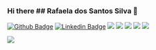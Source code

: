 ### Hi there ## Rafaela dos Santos Silva 👋

<!--
**Rafyy2102/Rafyy2102** is a ✨ _special_ ✨ repository because its `README.md` (this file) appears on your GitHub profile.

Here are some ideas to get you started:

- 🔭 I’m currently working on ...
- 🌱 I’m currently learning ...
- 👯 I’m looking to collaborate on ...
- 🤔 I’m looking for help with ...
- 💬 Ask me about ...
- 📫 How to reach me: ...
- 😄 Pronouns: ...
- ⚡ Fun fact: ...
-->


[![Github Badge](https://img.shields.io/badge/-Github-000?style=flat-square&logo=Github&logoColor=white&link=https://github.com/Rafyy2102)](https://github.com/Rafyy2102)
[![Linkedin Badge](https://img.shields.io/badge/-LinkedIn-blue?style=flat-square&logo=Linkedin&logoColor=white&link=https://www.linkedin.com/in/rafaelass0221/)](https://www.linkedin.com/in/rafaelass0221/) ![](https://img.shields.io/github/languages/count/Rafyy2102/Rafyy2102) ![](https://img.shields.io/github/languages/top/Rafyy2102/Rafyy2102) ![](https://img.shields.io/github/languages/top/Rafyy2102/Rafyy2102)  ![](https://img.shields.io/github/languages/top/Rafyy2102/Rafyy2102)  ![](https://img.shields.io/github/languages/top/Rafyy2102/Rafyy2102) 

![](https://github-readme-stats.vercel.app/api?username=Rafyy2102&show_icons=true&theme=merko)

